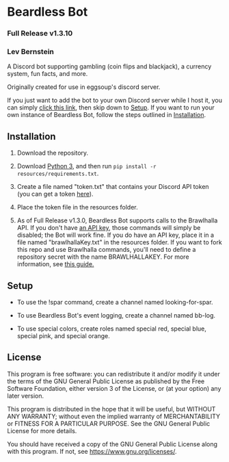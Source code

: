 # Beardless Bot

### Full Release v1.3.10

### Lev Bernstein

A Discord bot supporting gambling (coin flips and blackjack),
a currency system, fun facts, and more.

Originally created for use in eggsoup's discord server.

If you just want to add the bot to your own Discord server while I host it, you can simply
[click this link](https://discord.com/api/oauth2/authorize?client_id=654133911558946837&permissions=8&scope=bot),
then skip down to [Setup](#setup). If you want to run your own instance of Beardless Bot,
follow the steps outlined in [Installation](#installation).

## Installation

1. Download the repository.

2. Download [Python 3](https://python.org/downloads), and then run `pip install -r resources/requirements.txt`.

3. Create a file named "token.txt" that contains your Discord API token (you can get a token [here](https://discord.com/developers/applications)).

4. Place the token file in the resources folder.

5. As of Full Release v1.3.0, Beardless Bot supports calls to the Brawlhalla API. If you don't have [an API key](https://dev.brawlhalla.com/),
those commands will simply be disabled; the Bot will work fine. If you do have an API key, place it in a file named "brawlhallaKey.txt"
in the resources folder. If you want to fork this repo and use Brawlhalla commands, you'll need to define a repository secret with the
name BRAWLHALLAKEY. For more information, see [this guide.](https://docs.github.com/en/actions/reference/encrypted-secrets)

## Setup

* To use the !spar command, create a channel named looking-for-spar.

* To use Beardless Bot's event logging, create a channel named bb-log.

* To use special colors, create roles named special red, special blue, special pink, and special orange.

## License

This program is free software: you can redistribute it and/or modify
it under the terms of the GNU General Public License as published by
the Free Software Foundation, either version 3 of the License, or
(at your option) any later version.

This program is distributed in the hope that it will be useful,
but WITHOUT ANY WARRANTY; without even the implied warranty of
MERCHANTABILITY or FITNESS FOR A PARTICULAR PURPOSE.  See the
GNU General Public License for more details.

You should have received a copy of the GNU General Public License
along with this program.  If not, see <https://www.gnu.org/licenses/>.